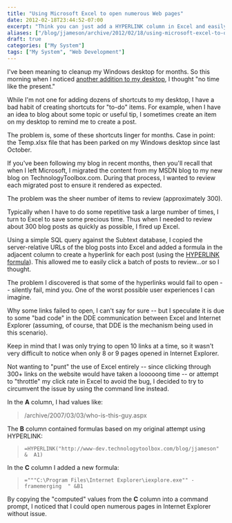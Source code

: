 ```yaml
---
title: "Using Microsoft Excel to open numerous Web pages"
date: 2012-02-18T23:44:52-07:00
excerpt: "Think you can just add a HYPERLINK column in Excel and easily open dozens of Web pages at a time? Think again."
aliases: ["/blog/jjameson/archive/2012/02/18/using-microsoft-excel-to-open-numerous-web-pages.aspx"]
draft: true
categories: ["My System"]
tags: ["My System", "Web Development"]
---
```


I've been meaning to cleanup my Windows desktop for months. So this
morning when I noticed
[another addition to my desktop](/blog/jjameson/2012/02/18/stop-putting-shortcuts-on-my-windows-desktop), I thought "no time like the present."

While I'm not one for adding dozens of shortcuts to my desktop, I have a
bad habit of creating shortcuts for "to-do" items. For example, when I have
an idea to blog about some topic or useful tip, I sometimes create an item on
my desktop to remind me to create a post.

The problem is, some of these shortcuts linger for months. Case in point:
the Temp.xlsx file that has been parked on my Windows desktop since last October.

If you've been following my blog in recent months, then you'll recall that
when I left Microsoft, I migrated the content from my MSDN blog to my new blog
on TechnologyToolbox.com. During that process, I wanted to review each migrated
post to ensure it rendered as expected.

The problem was the sheer number of items to review (approximately 300).

Typically when I have to do some repetitive task a large number of times,
I turn to Excel to save some precious time. Thus when I needed to review about
300 blog posts as quickly as possible, I fired up Excel.

Using a simple SQL query against the Subtext database, I copied the server-relative
URLs of the blog posts into Excel and added a formula in the adjacent column
to create a hyperlink for each post (using the
[HYPERLINK formula](http://office.microsoft.com/en-us/excel-help/hyperlink-HP005209116.aspx)). This allowed me to easily click a batch of posts to
review...or so I thought.

The problem I discovered is that some of the hyperlinks would fail to open
-- silently fail, mind you. One of the worst possible user experiences I can
imagine.

Why some links failed to open, I can't say for sure -- but I speculate it
is due to some "bad code" in the DDE communication between Excel and Internet
Explorer (assuming, of course, that DDE is the mechanism being used in this
scenario).

Keep in mind that I was only trying to open 10 links at a time, so it wasn't
very difficult to notice when only 8 or 9 pages opened in Internet Explorer.

Not wanting to "punt" the use of Excel entirely -- since clicking through
300+ links on the website would have taken a looooong time -- or attempt to
"throttle" my click rate in Excel to avoid the bug, I decided to try to circumvent
the issue by using the command line instead.

In the **A** column, I had values like:

> /archive/2007/03/03/who-is-this-guy.aspx

The **B** column contained formulas based on my original attempt
using HYPERLINK:

> `=HYPERLINK("http://www-dev.technologytoolbox.com/blog/jjameson" &  A1)`

In the **C** column I added a new formula:

> `="""C:\Program Files\Internet Explorer\iexplore.exe"" -framemerging  " &B1`

By copying the "computed" values from the **C** column into
a command prompt, I noticed that I could open numerous pages in Internet Explorer
without issue.

